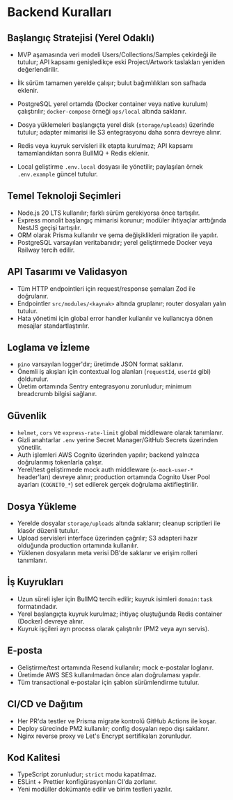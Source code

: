 # Backend Kuralları

## Başlangıç Stratejisi (Yerel Odaklı)

- MVP aşamasında veri modeli Users/Collections/Samples çekirdeği ile tutulur; API kapsamı genişledikçe eski Project/Artwork taslakları yeniden değerlendirilir.

- İlk sürüm tamamen yerelde çalışır; bulut bağımlılıkları son safhada eklenir.
- PostgreSQL yerel ortamda (Docker container veya native kurulum) çalıştırılır; `docker-compose` örneği `ops/local` altında saklanır.
- Dosya yüklemeleri başlangıçta yerel disk (`storage/uploads`) üzerinde tutulur; adapter mimarisi ile S3 entegrasyonu daha sonra devreye alınır.
- Redis veya kuyruk servisleri ilk etapta kurulmaz; API kapsamı tamamlandıktan sonra BullMQ + Redis eklenir.
- Local geliştirme `.env.local` dosyası ile yönetilir; paylaşılan örnek `.env.example` güncel tutulur.

## Temel Teknoloji Seçimleri

- Node.js 20 LTS kullanılır; farklı sürüm gerekiyorsa önce tartışılır.
- Express monolit başlangıç mimarisi korunur; modüler ihtiyaçlar arttığında NestJS geçişi tartışılır.
- ORM olarak Prisma kullanılır ve şema değişiklikleri migration ile yapılır.
- PostgreSQL varsayılan veritabanıdır; yerel geliştirmede Docker veya Railway tercih edilir.

## API Tasarımı ve Validasyon

- Tüm HTTP endpointleri için request/response şemaları Zod ile doğrulanır.
- Endpointler `src/modules/<kaynak>` altında gruplanır; router dosyaları yalın tutulur.
- Hata yönetimi için global error handler kullanılır ve kullanıcıya dönen mesajlar standartlaştırılır.

## Loglama ve İzleme

- `pino` varsayılan logger'dır; üretimde JSON format saklanır.
- Önemli iş akışları için contextual log alanları (`requestId`, `userId` gibi) doldurulur.
- Üretim ortamında Sentry entegrasyonu zorunludur; minimum breadcrumb bilgisi sağlanır.

## Güvenlik

- `helmet`, `cors` ve `express-rate-limit` global middleware olarak tanımlanır.
- Gizli anahtarlar `.env` yerine Secret Manager/GitHub Secrets üzerinden yönetilir.
- Auth işlemleri AWS Cognito üzerinden yapılır; backend yalnızca doğrulanmış tokenlarla çalışır.
- Yerel/test geliştirmede mock auth middleware (`x-mock-user-*` header'ları) devreye alınır; production ortamında Cognito User Pool ayarları (`COGNITO_*`) set edilerek gerçek doğrulama aktifleştirilir.

## Dosya Yükleme

- Yerelde dosyalar `storage/uploads` altında saklanır; cleanup scriptleri ile klasör düzenli tutulur.
- Upload servisleri interface üzerinden çağrılır; S3 adapteri hazır olduğunda production ortamında kullanılır.
- Yüklenen dosyaların meta verisi DB'de saklanır ve erişim rolleri tanımlanır.

## İş Kuyrukları

- Uzun süreli işler için BullMQ tercih edilir; kuyruk isimleri `domain:task` formatındadır.
- Yerel başlangıçta kuyruk kurulmaz; ihtiyaç oluştuğunda Redis container (Docker) devreye alınır.
- Kuyruk işçileri ayrı process olarak çalıştırılır (PM2 veya ayrı servis).

## E-posta

- Geliştirme/test ortamında Resend kullanılır; mock e-postalar loglanır.
- Üretimde AWS SES kullanılmadan önce alan doğrulaması yapılır.
- Tüm transactional e-postalar için şablon sürümlendirme tutulur.

## CI/CD ve Dağıtım

- Her PR'da testler ve Prisma migrate kontrolü GitHub Actions ile koşar.
- Deploy sürecinde PM2 kullanılır; config dosyaları repo dışı saklanır.
- Nginx reverse proxy ve Let's Encrypt sertifikaları zorunludur.

## Kod Kalitesi

- TypeScript zorunludur; `strict` modu kapatılmaz.
- ESLint + Prettier konfigürasyonları CI'da zorlanır.
- Yeni modüller dokümante edilir ve birim testleri yazılır.
